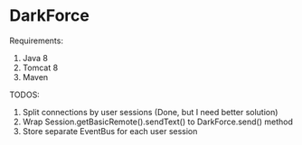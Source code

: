 # DarkForce

Requirements:

1. Java 8
2. Tomcat 8
3. Maven

TODOS:

1. Split connections by user sessions (Done, but I need better solution)
2. Wrap Session.getBasicRemote().sendText() to DarkForce.send() method
3. Store separate EventBus for each user session